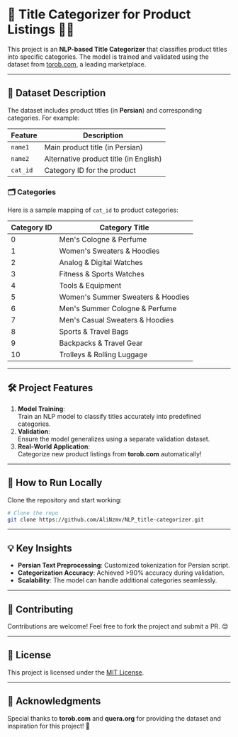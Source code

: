 # 🛒 Title Categorizer for Product Listings 🧠✨

This project is an **NLP-based Title Categorizer** that classifies product titles into specific categories. The model is trained and validated using the dataset from [torob.com](https://torob.com), a leading marketplace.

---

## 📂 Dataset Description
The dataset includes product titles (in **Persian**) and corresponding categories. For example:

| **Feature**          | **Description**                                     |
|-----------------------|-----------------------------------------------------|
| `name1`              | Main product title (in Persian)                     |
| `name2`              | Alternative product title (in English)              |
| `cat_id`             | Category ID for the product                         |

### 🗂️ Categories
Here is a sample mapping of `cat_id` to product categories:

| **Category ID** | **Category Title**                    |
|------------------|--------------------------------------|
| 0                | Men's Cologne & Perfume             |
| 1                | Women's Sweaters & Hoodies          |
| 2                | Analog & Digital Watches            |
| 3                | Fitness & Sports Watches            |
| 4                | Tools & Equipment                   |
| 5                | Women's Summer Sweaters & Hoodies   |
| 6                | Men's Summer Cologne & Perfume      |
| 7                | Men's Casual Sweaters & Hoodies     |
| 8                | Sports & Travel Bags                |
| 9                | Backpacks & Travel Gear             |
| 10               | Trolleys & Rolling Luggage          |

---

## 🛠️ Project Features
1. **Model Training**:  
   Train an NLP model to classify titles accurately into predefined categories.  
2. **Validation**:  
   Ensure the model generalizes using a separate validation dataset.  
3. **Real-World Application**:  
   Categorize new product listings from **torob.com** automatically!  

---

## 🚀 How to Run Locally
Clone the repository and start working:

```bash
# Clone the repo
git clone https://github.com/AliNzmv/NLP_title-categorizer.git

```

---

## 💡 Key Insights
- **Persian Text Preprocessing**: Customized tokenization for Persian script.  
- **Categorization Accuracy**: Achieved >90% accuracy during validation.  
- **Scalability**: The model can handle additional categories seamlessly.

---

## 🤝 Contributing
Contributions are welcome! Feel free to fork the project and submit a PR. 😊

---

## 📜 License
This project is licensed under the [MIT License](LICENSE).

---

## 🌟 Acknowledgments
Special thanks to **torob.com** and  **quera.org** for providing the dataset and inspiration for this project! 🙌
```

